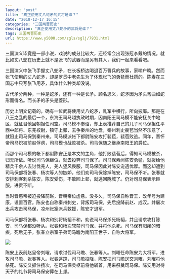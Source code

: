 ```yaml
---
layout: "post"
title: "真正使用丈八蛇矛的武将是谁？"
date: "2018-12-17 16:15"
categories: "三国两晋历史"
description: "真正使用丈八蛇矛的武将是谁？"
tags: 三国两晋历史
url: https://www.y5000.com/zgls/sglj/7931.html
---
```






三国演义毕竟是一部小说，戏说的成分比较大，还经常会出现张冠李戴的情况。就比如丈八蛇在历史上就不是张飞的武器而是另有其人，我们一起来看看吧。

三国演义中张飞手握丈八蛇矛，在长板桥边喝退百万曹兵的故事，家喻户晓。然而张飞使用的丈八蛇矛，却是罗贯中老先生为了体现张飞的勇猛而杜撰的。陈寿在三国志中只写张飞用矛，具体什么种类却没说。

古代矛分两种，一种是蛇矛，还有一种是长矛。顾名思义，蛇矛因为矛头弯曲如蛇形而得名。而长矛的矛头是菱形。

历史上明文记载的，确有一位武将使用丈八蛇矛，乱军中横行，所向披靡。那是在八王之乱的最后一个，东海王司马越执政时期，因南阳王司马模不能安抚关中地区，就征召他回朝担任司空。司马模不奉诏，却上表推荐自己的儿子司马保担任平西中郎将、东羌校尉，镇守上邽，去争秦州的地盘，秦州刺史裴苞当然不乐意了，就阻止司马保到秦州来。司马模派帐下都尉陈安攻打裴苞，裴苞败逃。同年，晋怀帝司马炽被前赵俘虏，司马模也战败被杀。司马保随之继承南阳王的爵位。

而那个司马模的帐下都尉陈安正是本文的主角，他打败裴苞后，得知司马模被杀，归无所依。听说司马保继位，就去投奔司马保了。司马保素闻陈安勇猛，就拨给他精兵千余人去讨伐羌人，羌人望风畏服，司马保因此对陈安宠遇优厚。而这却遭到司马保部将张春、杨次等人的嫉妒，他们劝司马保除掉陈安，司马保不听。张春就安排刺客刺杀陈安，陈安受伤，不敢回上邽，就逃回陇城了。仍对司马保表示臣服，进贡不断。

当时晋愍帝被迫投降前赵，晋朝帝位虚悬。没多久，司马保自称晋王，改年号为建康，设置百官。陈安也自称秦州刺史，背叛司马保，先后投降前赵、成汉。并屡次出兵攻击司马保，凉州张寔派兵救援，陈安才退军。

司马保部将张春、杨次和别将杨韬不和，劝说司马保杀死杨韬，并且请求攻打陈安，司马保都没听从。张春和杨次软禁司马保，并将他杀死。司马保有阳痿的暗疾，死后无子，张春立宗室子弟司马瞻为南阳王世子，自称大将军。

![](https://img.y5000.com/uploads/allimg/161221/133154B44-0.jpg)

陈安上表前赵皇帝刘曜，请求讨伐司马瞻、张春等人。刘曜任命陈安为大将军，进攻司马瞻、张春等人。张春逃跑，司马瞻投降，陈安把司马瞻送交刘曜，刘曜将他杀死。陈安又抓住扬次，在司马保灵柩前将他斩首，用来祭奠司马保。陈安用对待天子的礼节将司马保安葬在上邽。
